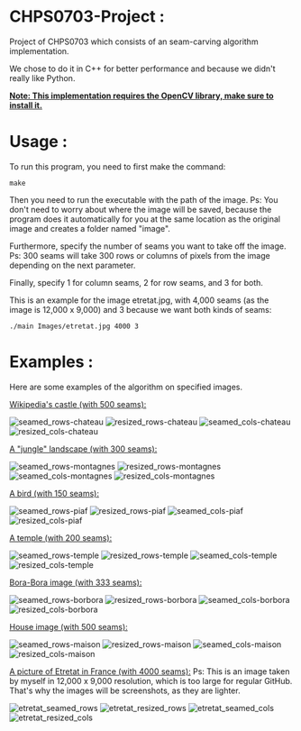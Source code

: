 # CHPS0703-Project :
Project of CHPS0703 which consists of an seam-carving algorithm implementation.

We chose to do it in C++ for better performance and because we didn't really like Python.

**<ins>Note: This implementation requires the OpenCV library, make sure to install it.</ins>**

# Usage : 

To run this program, you need to first make the command:

````
make
````

Then you need to run the executable with the path of the image.
Ps: You don't need to worry about where the image will be saved, because the program does it automatically for you at the same location as the original image and creates a folder named "image".

Furthermore, specify the number of seams you want to take off the image.
Ps: 300 seams will take 300 rows or columns of pixels from the image depending on the next parameter.

Finally, specify 1 for column seams, 2 for row seams, and 3 for both.

This is an example for the image etretat.jpg, with 4,000 seams (as the image is 12,000 x 9,000) and 3 because we want both kinds of seams:

````
./main Images/etretat.jpg 4000 3
````

# Examples : 

Here are some examples of the algorithm on specified images.

<ins>Wikipedia's castle (with 500 seams):</ins>

![seamed_rows-chateau](https://github.com/user-attachments/assets/7a139aaf-f265-4b3b-b77a-bb386d74080e)
![resized_rows-chateau](https://github.com/user-attachments/assets/ec0b5b6f-bb7b-4cf1-a5a4-b83da9e355cf)
![seamed_cols-chateau](https://github.com/user-attachments/assets/23c42bf4-4d22-4487-8b8d-835e48c3f7cd)
![resized_cols-chateau](https://github.com/user-attachments/assets/56f5b048-e5d7-4d18-b96f-eb4ccfb8345d)

<ins>A "jungle" landscape (with 300 seams):</ins>

![seamed_rows-montagnes](https://github.com/user-attachments/assets/07dd3f20-faad-426c-8716-e5e3ef318f9c)
![resized_rows-montagnes](https://github.com/user-attachments/assets/a7508af9-f8f3-4a8c-9728-5769dafbe405)
![seamed_cols-montagnes](https://github.com/user-attachments/assets/ebdfba28-7358-4257-acf3-57dab7d43f6e)
![resized_cols-montagnes](https://github.com/user-attachments/assets/ba0c78e6-7bf6-400f-a32e-962ccee5fc68)

<ins>A bird (with 150 seams):</ins>

![seamed_rows-piaf](https://github.com/user-attachments/assets/6192e2d0-4a1c-4133-a411-ea37860889d0)
![resized_rows-piaf](https://github.com/user-attachments/assets/5a2a8cd3-3d12-4ab8-93ab-b70ba2583364)
![seamed_cols-piaf](https://github.com/user-attachments/assets/e27ba882-2e77-4682-9c64-428145a91b1f)
![resized_cols-piaf](https://github.com/user-attachments/assets/e57aea88-34ea-416c-90c0-e914702886aa)

<ins>A temple (with 200 seams):</ins>

![seamed_rows-temple](https://github.com/user-attachments/assets/2ac3f114-a9fc-4203-94d9-2709c7db7c7a)
![resized_rows-temple](https://github.com/user-attachments/assets/7496d422-241c-45a5-b9cd-a214a44b30a0)
![seamed_cols-temple](https://github.com/user-attachments/assets/c974c8f2-60b8-4e27-bffe-3ce95a350572)
![resized_cols-temple](https://github.com/user-attachments/assets/95f9e525-7c2d-4382-b14a-8b91118e2a99)

<ins>Bora-Bora image (with 333 seams):</ins>

![seamed_rows-borbora](https://github.com/user-attachments/assets/4afea2cb-f9d5-4252-b5dd-c5a9a4f212bd)
![resized_rows-borbora](https://github.com/user-attachments/assets/9e3e87c9-4e4a-456b-8d59-8afd8ef69185)
![seamed_cols-borbora](https://github.com/user-attachments/assets/2d3ceffe-ef46-4fb6-b4b6-cbc48dbd20ac)
![resized_cols-borbora](https://github.com/user-attachments/assets/2f95a32d-98fb-4b78-b296-56d80ed11a3a)

<ins>House image (with 500 seams):</ins>

![seamed_rows-maison](https://github.com/user-attachments/assets/ec9d3e4b-23d6-4511-aacf-692c5c686931)
![resized_rows-maison](https://github.com/user-attachments/assets/ade43639-5abc-4cb4-86a2-734284780405)
![seamed_cols-maison](https://github.com/user-attachments/assets/12104090-75c6-48cd-be14-5d84c29d0258)
![resized_cols-maison](https://github.com/user-attachments/assets/96f37660-375a-4249-89f9-f17e031718c6)

<ins>A picture of Etretat in France (with 4000 seams):</ins>
Ps: This is an image taken by myself in 12,000 x 9,000 resolution, which is too large for regular GitHub. That's why the images will be screenshots, as they are lighter.

![etretat_seamed_rows](https://github.com/user-attachments/assets/51a0f301-e044-4406-ab28-81da7a443ec4)
![etretat_resized_rows](https://github.com/user-attachments/assets/dd601873-d33e-43c6-8769-deff74f3b7b0)
![etretat_seamed_cols](https://github.com/user-attachments/assets/6ca34edc-d9f7-4637-9564-36e6b8b87196)
![etretat_resized_cols](https://github.com/user-attachments/assets/e2a3b2a2-4196-44bf-9ac8-7a4539df9101)

